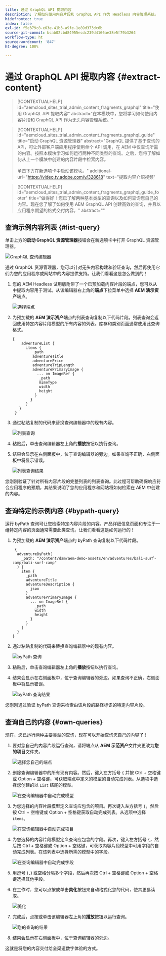 ```yaml
---
title: 通过 GraphQL API 提取内容
description: 了解如何使用内容片段和 GraphQL API 作为 Headless 内容管理系统。
hidefromtoc: true
index: false
exl-id: f5e379c8-e63e-41b3-a9fe-1e89d373dc6b
source-git-commit: bcab02cbd84955ecdc239d4166ae38e5f79b3264
workflow-type: ht
source-wordcount: '847'
ht-degree: 100%

---
```



# 通过 GraphQL API 提取内容 {#extract-content}

>[!CONTEXTUALHELP]
>id="aemcloud_sites_trial_admin_content_fragments_graphql"
>title="使用 GraphQL API 提取内容"
>abstract="在本模块中，您将学习如何使用内容片段和 GraphQL API 作为无头内容管理系统。"

>[!CONTEXTUALHELP]
>id="aemcloud_sites_trial_admin_content_fragments_graphql_guide"
>title="启动 GraphQL 资源管理器"
>abstract="GraphQL 提供了基于查询的 API，可让外部客户端应用程序使用单个 API 调用，在 AEM 中仅查询所需的内容。按照本模块学习如何运行两种不同类型的查询。之后，您将了解如何从上一个模块中创建的内容片段中检索内容。<br><br>单击下方在新选项卡中启动该模块。"
>additional-url="https://video.tv.adobe.com/v/328618" text="提取内容介绍视频"

>[!CONTEXTUALHELP]
>id="aemcloud_sites_trial_admin_content_fragments_graphql_guide_footer"
>title="做得好！您已了解两种基本类型的查询以及如何查询您自己的内容。现在您了解了如何使用 AEM GraphQL API 创建高效的查询，并且以应用程序期望的格式交付内容。"
>abstract=""

## 查询示例内容列表 {#list-query}

单击上方的&#x200B;**启动 GraphQL 资源管理器**&#x200B;按钮会在新选项卡中打开 GraphQL 资源管理器。

![GraphQL 查询编辑器](assets/extract-content/query-editor.png)

通过 GraphQL 资源管理器，您可以针对无头内容构建和验证查询，然后再使用它们为您的应用程序或网站中的内容提供支持。让我们看看这是怎么做到的！

1. 您的 AEM Headless 试用版附带了一个已预加载内容片段的端点，您可以从中提取内容用于测试。从该编辑器右上角的&#x200B;**端点**&#x200B;下拉菜单中选择 **AEM 演示资产**&#x200B;端点。

   ![选择端点](assets/extract-content/select-endpoint.png)

1. 为预加载的 **AEM 演示资产**&#x200B;端点的列表查询复制以下代码片段。列表查询会返回使用特定内容片段模型的所有内容的列表。库存和类别页面通常使用此查询格式。

   ```text
   {
       adventureList {
         items {
            _path
            adventureTitle
            adventurePrice
            adventureTripLength
            adventurePrimaryImage {
              ... on ImageRef {
               _path
               mimeType
               width
               height
             }
           }
         }
      }
    }
   ```

1. 通过粘贴复制的代码来替换查询编辑器中的现有内容。

   ![列表查询](assets/extract-content/list-query.png)

1. 粘贴后，单击查询编辑器左上角的&#x200B;**播放**&#x200B;按钮以执行查询。

1. 结果会显示在右侧面板中，位于查询编辑器的旁边。如果查询不正确，右侧面板中将显示错误。

   ![列表查询结果](assets/extract-content/list-query-results.png)

您刚刚验证了针对所有内容片段的完整列表的列表查询。此过程可帮助确保响应符合应用程序的预期，其结果说明了您的应用程序和网站将如何检索在 AEM 中创建的内容。

## 查询特定的示例内容 {#bypath-query}

运行 byPath 查询可让您检索特定内容片段的内容。产品详细信息页面和专注于一组特定内容的页面通常需要此类查询。让我们看看这是如何运行的！

1. 为预加载的 **AEM 演示资产**&#x200B;端点的 byPath 查询复制以下代码片段。

   ```text
    {
     adventureByPath(
       _path: "/content/dam/aem-demo-assets/en/adventures/bali-surf-camp/bali-surf-camp"
     ) {
       item {
         _path
         adventureTitle
         adventureDescription {
           json
         }
         adventurePrimaryImage {
           ... on ImageRef {
             _path
             width
             height
           }
         }
       }
     }
   }
   ```

1. 通过粘贴复制的代码来替换查询编辑器中的现有内容。

   ![byPath 查询](assets/extract-content/bypath-query.png)

1. 粘贴后，单击查询编辑器左上角的&#x200B;**播放**&#x200B;按钮以执行查询。

1. 结果会显示在右侧面板中，位于查询编辑器的旁边。如果查询不正确，右侧面板中将显示错误。

   ![byPath 查询结果](assets/extract-content/bypath-query-results.png)

您刚刚通过验证 byPath 查询来检索由该片段的路径标识的特定内容片段。

## 查询自己的内容 {#own-queries}

现在，您已运行两种主要类型的查询，现在可以开始查询您自己的内容了！

1. 要对您自己的内容片段运行查询，请将端点从 **AEM 示范资产**&#x200B;文件夹更改为&#x200B;**您的项目**&#x200B;文件夹。

   ![选择您自己的端点](assets/extract-content/select-endpoint.png)

1. 删除查询编辑器中的所有现有内容。然后，键入左方括号 `{` 并按 Ctrl + 空格键或 Option + 空格键，可获取端点中定义的模型的自动完成列表。从选项中选择您创建的以 `List` 结尾的模型。

   ![在查询编辑器中自动完成模型](assets/extract-content/auto-complete-models.png)

1. 为您选择的内容片段模型定义查询应包含的项目。再次键入左方括号 `{`，然后按 Ctrl + 空格键或 Option + 空格键获取自动完成列表。从选项中选择 `items`。

   ![在查询编辑器中自动完成项目](assets/extract-content/auto-complete-items.png)

1. 为您选择的内容片段模型定义查询应包含的字段。再次，键入左方括号 `{`，然后按 Ctrl + 空格键或 Option + 空格键，可获取内容片段模型中可用字段的自动完成列表。在该列表中选择所需的模型中的字段。

   ![在查询编辑器中自动完成字段](assets/extract-content/auto-complete-fields.png)

1. 用逗号 (`,`) 或空格分隔多个字段，然后再次按 Ctrl + 空格键或 Option + 空格键选择其他字段。

1. 在工作时，您可以点按或单击&#x200B;**美化**&#x200B;按钮来自动格式化您的代码，使其更易读取。

   ![美化](assets/extract-content/prettify.png)

1. 完成后，点按或单击该编辑器左上角的&#x200B;**播放**&#x200B;按钮以运行查询。

   ![您的查询的结果](assets/extract-content/custom-query-results.png)

1. 结果会显示在右侧面板中，位于查询编辑器的旁边。

这就是将您的内容交付给全渠道数字体验的方式。
